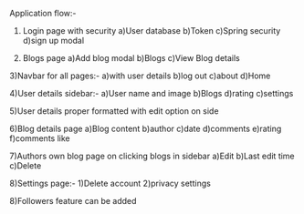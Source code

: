 Application flow:-

1) Login page with security
    a)User database
    b)Token
    c)Spring security
    d)sign up modal

2) Blogs page
    a)Add blog modal
    b)Blogs
    c)View Blog details

3)Navbar for all pages:-
    a)with user details
    b)log out
    c)about
    d)Home

4)User details sidebar:-
    a)User name and image
    b)Blogs
    d)rating
    c)settings

5)User details proper formatted with edit option on side


6)Blog details page
    a)Blog content
    b)author
    c)date
    d)comments
    e)rating
    f)comments like

7)Authors own blog page on clicking blogs in sidebar
    a)Edit
    b)Last edit time
    c)Delete

8)Settings page:-
    1)Delete account
    2)privacy settings

8)Followers feature can be added

